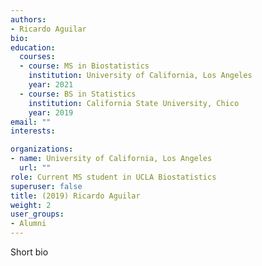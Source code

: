 ```yaml
---
authors:
- Ricardo Aguilar
bio: 
education:
  courses:
  - course: MS in Biostatistics
    institution: University of California, Los Angeles
    year: 2021
  - course: BS in Statistics
    institution: California State University, Chico
    year: 2019
email: ""
interests:

organizations:
- name: University of California, Los Angeles
  url: ""
role: Current MS student in UCLA Biostatistics 
superuser: false
title: (2019) Ricardo Aguilar
weight: 2
user_groups:
- Alumni
---
```


Short bio
